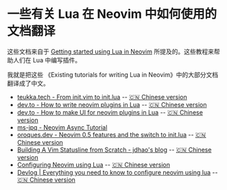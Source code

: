 # 一些有关 Lua 在 Neovim 中如何使用的文档翻译

这些文档来自于 [Getting started using Lua in Neovim](https://github.com/nanotee/nvim-lua-guide) 所提及的。这些教程来帮助人们在 Lua 中编写插件。

我就是把这些 《Existing tutorials for writing Lua in Neovim》中的大部分文档翻译成了中文。


- [teukka.tech - From init.vim to init.lua](https://teukka.tech/luanvim.html) -- [🇨🇳 Chinese version](https://github.com/lyb200/lua_nvim/blob/main/%E4%BB%8E%20init.vim%20%E5%88%B0%20init.lua.md)
- [dev.to - How to write neovim plugins in Lua](https://dev.to/2nit/how-to-write-neovim-plugins-in-lua-5cca) -- [🇨🇳 Chinese version](https://github.com/lyb200/lua_nvim/blob/main/%E5%A6%82%E4%BD%95%E4%BD%BF%E7%94%A8%20lua%20%E7%BC%96%E5%86%99%20neovim%20%E6%8F%92%E4%BB%B6.md)
- [dev.to - How to make UI for neovim plugins in Lua](https://dev.to/2nit/how-to-make-ui-for-neovim-plugins-in-lua-3b6e) -- [🇨🇳 Chinese version](https://github.com/lyb200/lua_nvim/blob/main/%E5%A6%82%E4%BD%95%E4%BD%BF%E7%94%A8lua%E5%88%9B%E5%BB%BAneovim%E6%8F%92%E4%BB%B6%E7%9A%84UI.md)
- [ms-jpq - Neovim Async Tutorial](https://github.com/ms-jpq/neovim-async-tutorial)
- [oroques.dev - Neovim 0.5 features and the switch to init.lua](https://oroques.dev/notes/neovim-init/) -- [🇨🇳 Chinese version](https://github.com/lyb200/lua_nvim/blob/main/Neovim%200.5%20%E7%89%B9%E6%80%A7%E5%92%8C%E5%88%87%E6%8D%A2%E5%88%B0%20init.lua.md)
- [Building A Vim Statusline from Scratch - jdhao's blog](https://jdhao.github.io/2019/11/03/vim_custom_statusline/) -- [🇨🇳 Chinese version](https://github.com/lyb200/lua_nvim/blob/main/%E4%BB%8E%E9%9B%B6%E5%BC%80%E5%A7%8B%E6%9E%84%E5%BB%BA%E4%B8%80%E4%B8%AAvim%E7%8A%B6%E6%80%81%E6%A0%8F.md)
- [Configuring Neovim using Lua](https://icyphox.sh/blog/nvim-lua/) -- [🇨🇳 Chinese version](https://github.com/lyb200/lua_nvim/blob/main/%E4%BB%8E%E9%9B%B6%E5%BC%80%E5%A7%8B%E6%9E%84%E5%BB%BA%E4%B8%80%E4%B8%AAvim%E7%8A%B6%E6%80%81%E6%A0%8F.md)
- [Devlog | Everything you need to know to configure neovim using lua](https://vonheikemen.github.io/devlog/tools/configuring-neovim-using-lua/) -- [🇨🇳 Chinese version](https://github.com/lyb200/lua_nvim/blob/main/%E4%BD%BF%E7%94%A8lua%E9%85%8D%E7%BD%AEneovim%E6%89%80%E9%9C%80%E7%9A%84%E4%B8%80%E5%88%87.md)
    
    
    
 

